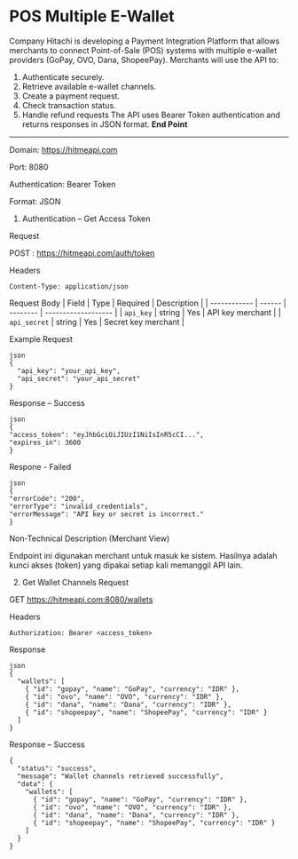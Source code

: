 # POS Multiple E-Wallet
 Company Hitachi is developing a Payment Integration Platform that allows merchants to
connect Point-of-Sale (POS) systems with multiple e-wallet providers (GoPay, OVO,
Dana, ShopeePay). Merchants will use the API to:  
1. Authenticate securely.
2. Retrieve available e-wallet channels.
3. Create a payment request.
4. Check transaction status.
5. Handle refund requests 
The API uses Bearer Token authentication and returns responses in JSON format. 
**End Point** 
---
Domain: https://hitmeapi.com

Port: 8080

Authentication: Bearer Token

Format: JSON

1. Authentication – Get Access Token

Request

POST : https://hitmeapi.com/auth/token

Headers
```
Content-Type: application/json
```
Request Body
| Field        | Type   | Required | Description         |
| ------------ | ------ | -------- | ------------------- |
| `api_key`    | string | Yes      | API key merchant    |
| `api_secret` | string | Yes      | Secret key merchant |

Example Request
```
json
{
  "api_key": "your_api_key",
  "api_secret": "your_api_secret"
}
```
Response – Success
```
json
{
"access_token": "eyJhbGciOiJIUzI1NiIsInR5cCI...",
"expires_in": 3600
} 
```
Respone - Failed
```
json
{
"errorCode": "200",
"errorType": "invalid_credentials",
"errorMessage": "API key or secret is incorrect."
}
```
Non-Technical Description (Merchant View)

Endpoint ini digunakan merchant untuk masuk ke sistem. Hasilnya adalah kunci akses (token) yang dipakai setiap kali memanggil API lain.

2. Get Wallet Channels
Request

GET https://hitmeapi.com:8080/wallets

Headers
```
Authorization: Bearer <access_token>
```
Response
```
json
{
  "wallets": [
    { "id": "gopay", "name": "GoPay", "currency": "IDR" },
    { "id": "ovo", "name": "OVO", "currency": "IDR" },
    { "id": "dana", "name": "Dana", "currency": "IDR" },
    { "id": "shopeepay", "name": "ShopeePay", "currency": "IDR" }
  ]
}
```
Response – Success
```
{
  "status": "success",
  "message": "Wallet channels retrieved successfully",
  "data": {
    "wallets": [
      { "id": "gopay", "name": "GoPay", "currency": "IDR" },
      { "id": "ovo", "name": "OVO", "currency": "IDR" },
      { "id": "dana", "name": "Dana", "currency": "IDR" },
      { "id": "shopeepay", "name": "ShopeePay", "currency": "IDR" }
    ]
  }
}
```




